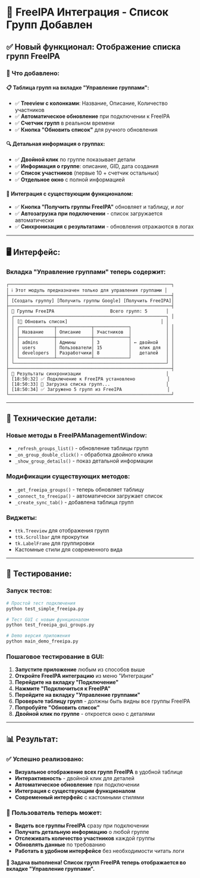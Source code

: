 # 🔗 FreeIPA Интеграция - Список Групп Добавлен

## ✅ **Новый функционал: Отображение списка групп FreeIPA**

### 🎯 **Что добавлено:**

#### 📋 **Таблица групп на вкладке "Управление группами":**
- ✅ **Treeview с колонками**: Название, Описание, Количество участников
- ✅ **Автоматическое обновление** при подключении к FreeIPA
- ✅ **Счетчик групп** в реальном времени
- ✅ **Кнопка "Обновить список"** для ручного обновления

#### 🔍 **Детальная информация о группах:**
- ✅ **Двойной клик** по группе показывает детали
- ✅ **Информация о группе**: описание, GID, дата создания
- ✅ **Список участников** (первые 10 + счетчик остальных)
- ✅ **Отдельное окно** с полной информацией

#### 🔄 **Интеграция с существующим функционалом:**
- ✅ **Кнопка "Получить группы FreeIPA"** обновляет и таблицу, и лог
- ✅ **Автозагрузка при подключении** - список загружается автоматически
- ✅ **Синхронизация с результатами** - обновления отражаются в логах

---

## 🖥️ **Интерфейс:**

### **Вкладка "Управление группами" теперь содержит:**

```
┌─────────────────────────────────────────────────────────────┐
│ ℹ️ Этот модуль предназначен только для управления группами │
├─────────────────────────────────────────────────────────────┤
│ [Создать группу] [Получить группы Google] [Получить FreeIPA]│
├─────────────────────────────────────────────────────────────┤
│ 📁 Группы FreeIPA                     Всего групп: 5       │
│ ┌─────────────────────────────────────────────────────────┐ │
│ │ [🔄 Обновить список]                                   │ │
│ │ ┌─────────────┬─────────────┬─────────────┐             │ │
│ │ │ Название    │ Описание    │ Участников  │             │ │
│ │ ├─────────────┼─────────────┼─────────────┤             │ │
│ │ │ admins      │ Админы      │ 3           │ ← двойной   │ │
│ │ │ users       │ Пользователи│ 15          │   клик для  │ │
│ │ │ developers  │ Разработчики│ 8           │   деталей   │ │
│ │ └─────────────┴─────────────┴─────────────┘             │ │
│ └─────────────────────────────────────────────────────────┘ │
├─────────────────────────────────────────────────────────────┤
│ 📄 Результаты синхронизации                                │
│ [18:50:32] ✅ Подключение к FreeIPA установлено            │
│ [18:50:33] 🔄 Загрузка списка групп...                     │
│ [18:50:34] ✅ Загружено 5 групп из FreeIPA                 │
└─────────────────────────────────────────────────────────────┘
```

---

## 🔧 **Технические детали:**

### **Новые методы в FreeIPAManagementWindow:**
- `_refresh_groups_list()` - обновление таблицы групп
- `_on_group_double_click()` - обработка двойного клика
- `_show_group_details()` - показ детальной информации

### **Модификации существующих методов:**
- `_get_freeipa_groups()` - теперь обновляет таблицу
- `_connect_to_freeipa()` - автоматически загружает список
- `_create_sync_tab()` - добавлена таблица групп

### **Виджеты:**
- `ttk.Treeview` для отображения групп
- `ttk.Scrollbar` для прокрутки
- `tk.LabelFrame` для группировки
- Кастомные стили для современного вида

---

## 🧪 **Тестирование:**

### **Запуск тестов:**
```bash
# Простой тест подключения
python test_simple_freeipa.py

# Тест GUI с новым функционалом
python test_freeipa_gui_groups.py

# Demo версия приложения
python main_demo_freeipa.py
```

### **Пошаговое тестирование в GUI:**
1. **Запустите приложение** любым из способов выше
2. **Откройте FreeIPA интеграцию** из меню "Интеграции"
3. **Перейдите на вкладку "Подключение"**
4. **Нажмите "Подключиться к FreeIPA"**
5. **Перейдите на вкладку "Управление группами"**
6. **Проверьте таблицу групп** - должны быть видны все группы FreeIPA
7. **Попробуйте "Обновить список"**
8. **Двойной клик по группе** - откроется окно с деталями

---

## 📊 **Результат:**

### ✅ **Успешно реализовано:**
- **Визуальное отображение всех групп FreeIPA** в удобной таблице
- **Интерактивность** - двойной клик для деталей
- **Автоматическое обновление** при подключении
- **Интеграция с существующим функционалом**
- **Современный интерфейс** с кастомными стилями

### 🎯 **Пользователь теперь может:**
- **Видеть все группы FreeIPA** сразу при подключении
- **Получать детальную информацию** о любой группе
- **Отслеживать количество участников** каждой группы
- **Обновлять данные** по требованию
- **Работать в удобном интерфейсе** без необходимости читать логи

**🎉 Задача выполнена! Список групп FreeIPA теперь отображается во вкладке "Управление группами".**
